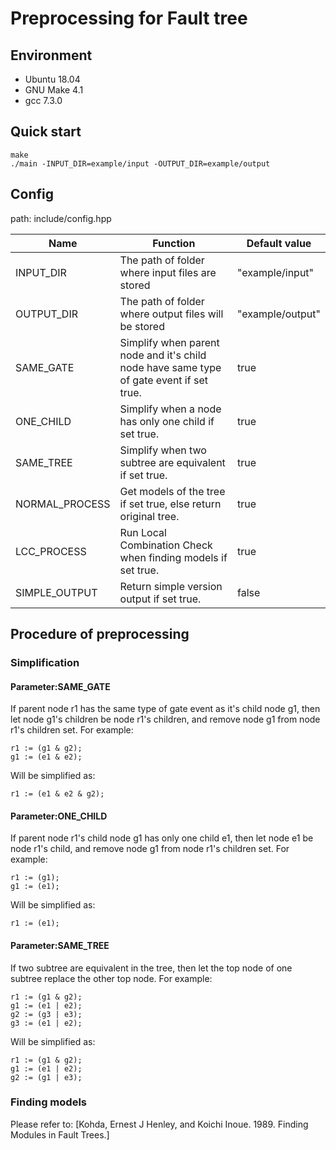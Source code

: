 # Preprocessing for Fault tree

## Environment
- Ubuntu 18.04
- GNU Make 4.1
- gcc 7.3.0
## Quick start
```
make
./main -INPUT_DIR=example/input -OUTPUT_DIR=example/output
```
## Config

path: include/config.hpp

|Name|Function|Default value|
|-|-|-|
|INPUT_DIR|The path of folder where input files are stored|"example/input"|
|OUTPUT_DIR|The path of folder where output files will be stored|"example/output"|
|SAME_GATE|Simplify when parent node and it's child node have same type of gate event if set true.|true|
|ONE_CHILD|Simplify when a node has only one child if set true.|true|
|SAME_TREE|Simplify when two subtree are equivalent if set true.|true|
|NORMAL_PROCESS|Get models of the tree if set true, else return original tree.|true|
|LCC_PROCESS|Run Local Combination Check when finding models if set true.|true|
|SIMPLE_OUTPUT|Return simple version output if set true.|false|

## Procedure of preprocessing

### Simplification

#### Parameter:SAME_GATE
If parent node r1 has the same type of gate event as it's child node g1, then let node g1's children be node r1's children, and remove node g1 from node r1's children set. For example:
```
r1 := (g1 & g2);
g1 := (e1 & e2);
```
Will be simplified as:
```
r1 := (e1 & e2 & g2);
```
#### Parameter:ONE_CHILD
If parent node r1's child node g1 has only one child e1, then let node e1 be node r1's child, and remove node g1 from node r1's children set. For example:
```
r1 := (g1);
g1 := (e1);
```
Will be simplified as:
```
r1 := (e1);
```
#### Parameter:SAME_TREE
If two subtree are equivalent in the tree, then let the top node of one subtree replace the other top node. For example:
```
r1 := (g1 & g2);
g1 := (e1 | e2);
g2 := (g3 | e3);
g3 := (e1 | e2);
```
Will be simplified as:
```
r1 := (g1 & g2);
g1 := (e1 | e2);
g2 := (g1 | e3);
```
### Finding models
Please refer to: [Kohda, Ernest J Henley, and Koichi Inoue. 1989. Finding Modules
in Fault Trees.]

